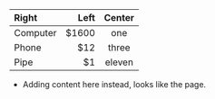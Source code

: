 | Right     | Left   | Center  |
| :---------| -----: |:-----: |
| Computer  | $1600 | one |
| Phone     |        $12 | three |
| Pipe      | $1 | eleven |

* Adding content here instead, looks like the page.
